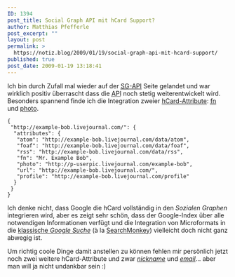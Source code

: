 ```yaml
---
ID: 1394
post_title: Social Graph API mit hCard Support?
author: Matthias Pfefferle
post_excerpt: ""
layout: post
permalink: >
  https://notiz.blog/2009/01/19/social-graph-api-mit-hcard-support/
published: true
post_date: 2009-01-19 13:18:41
---
```

<!-- wp:paragraph -->
<p>Ich bin durch Zufall mal wieder auf der <a href="http://code.google.com/apis/socialgraph/docs/api.html"><abbr title="SocialGraph">SG</abbr>-API</a> Seite gelandet und war wirklich positiv überrascht dass die <abbr title="Application Programming Interface">API</abbr> noch stetig weiterentwickelt wird. Besonders spannend finde ich die Integration zweier <a href="http://buzzword.org.uk/profiles/hCard/1.0/">hCard-Attribute</a>: <abbr title="formatted name"><a href="http://www.w3.org/2006/03/hcard#fn">fn</a></abbr> und <a href="http://www.w3.org/2006/03/hcard#photo">photo</a>.</p>
<!-- /wp:paragraph -->

<!-- wp:code -->
<pre class="wp-block-code"><code>{
 "http://example-bob.livejournal.com/": {
  "attributes": {
   "atom": "http://example-bob.livejournal.com/data/atom",
   "foaf": "http://example-bob.livejournal.com/data/foaf",
   "rss": "http://example-bob.livejournal.com/data/rss",
   "fn": "Mr. Example Bob",
   "photo": "http://p-userpic.livejournal.com/example-bob", 
   "url": "http://example-bob.livejournal.com/",
   "profile": "http://example-bob.livejournal.com/profile"
  }
 }
}</code></pre>
<!-- /wp:code -->

<!-- wp:paragraph -->
<p>Ich denke nicht, dass Google die hCard vollständig in den <em>Sozialen Graphen</em> integrieren wird, aber es zeigt sehr schön, dass der Google-Index über alle notwendigen Informationen verfügt und die Integration von Microformats in die <a href="http://www.google.de">klassische <em>Google Suche</em></a> (à la <a href="https://notiz.blog/2008/06/19/searchmonkey-fuer-anwender/">SearchMonkey</a>) vielleicht doch nicht ganz abwegig ist.</p>
<!-- /wp:paragraph -->

<!-- wp:paragraph -->
<p>Um richtig coole Dinge damit anstellen zu können fehlen mir persönlich jetzt noch zwei weitere hCard-Attribute und zwar <a href="http://www.w3.org/2006/03/hcard#nickname"><em>nickname</em></a> und <a href="http://www.w3.org/2006/03/hcard#email"><em>email</em></a>... aber man will ja nicht undankbar sein :)</p>
<!-- /wp:paragraph -->